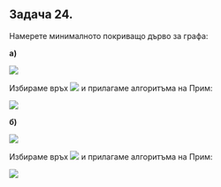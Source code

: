 ## Задача 24. 

Намерете минималното покриващо дърво за графа:

**а)**

![](https://github.com/andy489/Data_Structures_and_Algorithms_CPP/blob/master/assets/Prim%20DS1%2001.png)

Избираме връх <img src="https://latex.codecogs.com/svg.latex?C"> и прилагаме алгоритъма на Прим:

![](https://github.com/andy489/Data_Structures_and_Algorithms_CPP/blob/master/assets/Prim%20DS1%2002.png)

**б)**

![](https://github.com/andy489/Data_Structures_and_Algorithms_CPP/blob/master/assets/Prim%20DS1%2003.png)

Избираме връх <img src="https://latex.codecogs.com/svg.latex?A"> и прилагаме алгоритъма на Прим:

![](https://github.com/andy489/Data_Structures_and_Algorithms_CPP/blob/master/assets/Prim%20DS1%2004.png)
